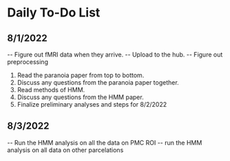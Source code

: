# Daily To-Do List

## 8/1/2022

-- Figure out fMRI data when they arrive. 
-- Upload to the hub. 
-- Figure out preprocessing

1. Read the paranoia paper from top to bottom. 
2. Discuss any questions from the paranoia paper together. 
3. Read methods of HMM.
4. Discuss any questions from the HMM paper. 
5. Finalize preliminary analyses and steps for 8/2/2022


## 8/3/2022
-- Run the HMM analysis on all the data on PMC ROI
-- run the HMM analysis on all data on other parcelations
